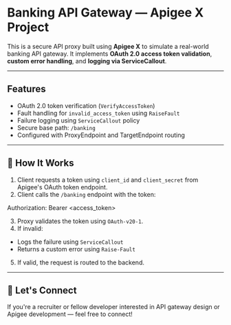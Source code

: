 # Banking API Gateway — Apigee X Project

This is a secure API proxy built using **Apigee X** to simulate a real-world banking API gateway. It implements **OAuth 2.0 access token validation**, **custom error handling**, and **logging via ServiceCallout**.

---

## Features

- OAuth 2.0 token verification (`VerifyAccessToken`)
- Fault handling for `invalid_access_token` using `RaiseFault`
- Failure logging using `ServiceCallout` policy
- Secure base path: `/banking`
- Configured with ProxyEndpoint and TargetEndpoint routing

---

## 🧪 How It Works

1. Client requests a token using `client_id` and `client_secret` from Apigee's OAuth token endpoint.
2. Client calls the `/banking` endpoint with the token:

Authorization: Bearer <access_token>

3. Proxy validates the token using `OAuth-v20-1`.
4. If invalid:
- Logs the failure using `ServiceCallout`
- Returns a custom error using `Raise-Fault`
5. If valid, the request is routed to the backend.

---

## 🤝 Let's Connect

If you're a recruiter or fellow developer interested in API gateway design or Apigee development — feel free to connect!


